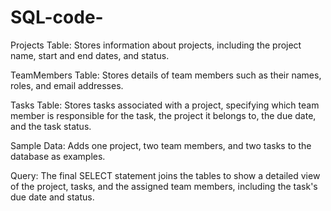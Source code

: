 # SQL-code-

Projects Table: Stores information about projects, including the project name, start and end dates, and status.

TeamMembers Table: Stores details of team members such as their names, roles, and email addresses.

Tasks Table: Stores tasks associated with a project, specifying which team member is responsible for the task, the project it belongs to, the due date, and the task status.

Sample Data: Adds one project, two team members, and two tasks to the database as examples.

Query: The final SELECT statement joins the tables to show a detailed view of the project, tasks, and the assigned team members, including the task's due date and status.
